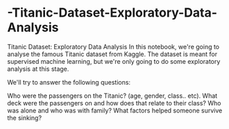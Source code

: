 # -Titanic-Dataset-Exploratory-Data-Analysis


Titanic Dataset: Exploratory Data Analysis
In this notebook, we're going to analyse the famous Titanic dataset from Kaggle. The dataset is meant for supervised machine learning, but we're only going to do some exploratory analysis at this stage.

We'll try to answer the following questions:

Who were the passengers on the Titanic? (age, gender, class.. etc).
What deck were the passengers on and how does that relate to their class?
Who was alone and who was with family?
What factors helped someone survive the sinking?
